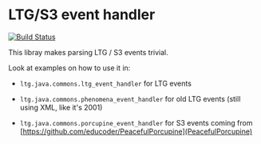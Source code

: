 # LTG/S3 event handler
[![Build Status](https://travis-ci.org/ltg-uic/ltg-java-event-handler.png?branch=master)](https://travis-ci.org/ltg-uic/ltg-java-event-handler)

This libray makes parsing LTG / S3 events trivial.

Look at examples on how to use it in:

- `ltg.java.commons.ltg_event_handler` for LTG events

-  `ltg.java.commons.phenomena_event_handler` for old LTG events (still using XML, like it's 2001)

- `ltg.java.commons.porcupine_event_handler` for S3 events coming from [https://github.com/educoder/PeacefulPorcupine](PeacefulPorcupine)